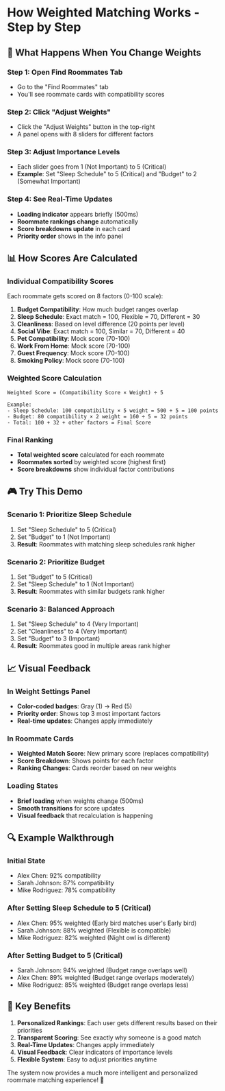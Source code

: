 # How Weighted Matching Works - Step by Step

## 🎯 **What Happens When You Change Weights**

### **Step 1: Open Find Roommates Tab**
- Go to the "Find Roommates" tab
- You'll see roommate cards with compatibility scores

### **Step 2: Click "Adjust Weights"**
- Click the "Adjust Weights" button in the top-right
- A panel opens with 8 sliders for different factors

### **Step 3: Adjust Importance Levels**
- Each slider goes from 1 (Not Important) to 5 (Critical)
- **Example**: Set "Sleep Schedule" to 5 (Critical) and "Budget" to 2 (Somewhat Important)

### **Step 4: See Real-Time Updates**
- **Loading indicator** appears briefly (500ms)
- **Roommate rankings change** automatically
- **Score breakdowns update** in each card
- **Priority order** shows in the info panel

## 📊 **How Scores Are Calculated**

### **Individual Compatibility Scores**
Each roommate gets scored on 8 factors (0-100 scale):

1. **Budget Compatibility**: How much budget ranges overlap
2. **Sleep Schedule**: Exact match = 100, Flexible = 70, Different = 30
3. **Cleanliness**: Based on level difference (20 points per level)
4. **Social Vibe**: Exact match = 100, Similar = 70, Different = 40
5. **Pet Compatibility**: Mock score (70-100)
6. **Work From Home**: Mock score (70-100)
7. **Guest Frequency**: Mock score (70-100)
8. **Smoking Policy**: Mock score (70-100)

### **Weighted Score Calculation**
```
Weighted Score = (Compatibility Score × Weight) ÷ 5

Example:
- Sleep Schedule: 100 compatibility × 5 weight = 500 ÷ 5 = 100 points
- Budget: 80 compatibility × 2 weight = 160 ÷ 5 = 32 points
- Total: 100 + 32 + other factors = Final Score
```

### **Final Ranking**
- **Total weighted score** calculated for each roommate
- **Roommates sorted** by weighted score (highest first)
- **Score breakdowns** show individual factor contributions

## 🎮 **Try This Demo**

### **Scenario 1: Prioritize Sleep Schedule**
1. Set "Sleep Schedule" to 5 (Critical)
2. Set "Budget" to 1 (Not Important)
3. **Result**: Roommates with matching sleep schedules rank higher

### **Scenario 2: Prioritize Budget**
1. Set "Budget" to 5 (Critical)
2. Set "Sleep Schedule" to 1 (Not Important)
3. **Result**: Roommates with similar budgets rank higher

### **Scenario 3: Balanced Approach**
1. Set "Sleep Schedule" to 4 (Very Important)
2. Set "Cleanliness" to 4 (Very Important)
3. Set "Budget" to 3 (Important)
4. **Result**: Roommates good in multiple areas rank higher

## 📈 **Visual Feedback**

### **In Weight Settings Panel**
- **Color-coded badges**: Gray (1) → Red (5)
- **Priority order**: Shows top 3 most important factors
- **Real-time updates**: Changes apply immediately

### **In Roommate Cards**
- **Weighted Match Score**: New primary score (replaces compatibility)
- **Score Breakdown**: Shows points for each factor
- **Ranking Changes**: Cards reorder based on new weights

### **Loading States**
- **Brief loading** when weights change (500ms)
- **Smooth transitions** for score updates
- **Visual feedback** that recalculation is happening

## 🔍 **Example Walkthrough**

### **Initial State**
- Alex Chen: 92% compatibility
- Sarah Johnson: 87% compatibility  
- Mike Rodriguez: 78% compatibility

### **After Setting Sleep Schedule to 5 (Critical)**
- Alex Chen: 95% weighted (Early bird matches user's Early bird)
- Sarah Johnson: 88% weighted (Flexible is compatible)
- Mike Rodriguez: 82% weighted (Night owl is different)

### **After Setting Budget to 5 (Critical)**
- Sarah Johnson: 94% weighted (Budget range overlaps well)
- Alex Chen: 89% weighted (Budget range overlaps moderately)
- Mike Rodriguez: 85% weighted (Budget range overlaps less)

## 🎯 **Key Benefits**

1. **Personalized Rankings**: Each user gets different results based on their priorities
2. **Transparent Scoring**: See exactly why someone is a good match
3. **Real-Time Updates**: Changes apply immediately
4. **Visual Feedback**: Clear indicators of importance levels
5. **Flexible System**: Easy to adjust priorities anytime

The system now provides a much more intelligent and personalized roommate matching experience! 🎉

